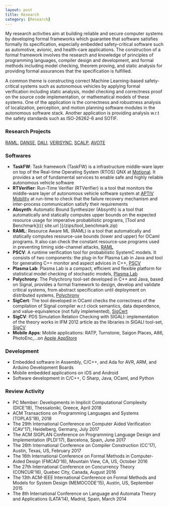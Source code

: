 ```yaml
---
layout: post
title: Research
category: [Research]
---
```


My research activities aim at building reliable and secure computer systems by developing formal frameworks
which guarantee that software satisfies formally its specification, especially embedded safety-critical
software such as automotive, avionic, and health-care applications. The construction of a formal framework
involves the research and knowledge of principles of programming languages, compiler design and development,
and formal methods including model checking, theorem proving, and static analysis for providing
formal assurances that the specification is fulfilled.

A common theme is constructing correct Machine Learning-based safety-critical systems such as autonomous 
vehicles by applying formal verification including static analysis, model checking and correctness proof 
on the source code implementation, or mathematical models of these systems. One of the application is the 
correctness and robustness analysis of localization, perception, and motion planning software modules in 
the autonomous software stack. Another application is providing analysis w.r.t the safety standards 
such as ISO-26262-6 and SOTIF.

### Research Projects
[RAML](http://www.raml.co/ "RAML"), 
[DANSE](http://www.danse-ip.eu/home/), 
[DALI](http://www.ict-dali.eu/dali/), 
[VERISYNC](http://www.irit.fr/~Martin.Strecker/Proj/Old/Verisync/), 
[SCALP](http://scalp.gforge.inria.fr/), 
[AVOTE](http://scalp.gforge.inria.fr/)

### Softwares
* __TaskFW__: Task framework (TaskFW) is a infrastructure middle-ware layer on top of the Real-time Operating System (RTOS) QNX at [Motional](https://www.motional.com/). It provides a set of fundamental services to enable safe and highly reliable autonomous vehicle software
* __RTVerifier__: Run-Time Verifier (RTVerifier) is a tool that monitors the middle-ware layer of autonomous vehicle software system at [APTIV Mobility](https://www.aptiv.com/) at run-time to check that the failure recovery mechanism and inter-process communication satisfy their requirements
* __Absynth__: Automatic Bound Synthesizer (Absynth) is a tool that automatically and statically computes upper bounds on the expected resource usage for imperative probabilistic programs, [Tool and Benchmark]({{ site.url }}/zips/tool_benchmark.zip) 
* __RAML__: Resource Aware ML (RAML) is a tool that automatically and statically computes resource-use bounds (lower and upper) for OCaml programs. It also can check the constant resource-use programs used in preventing timing side-channel attacks, [RAML](http://www.raml.co/) 
* __PSCV__: A runtime verification tool for probabilistic SystemC models. It consists of two components: the plug-in for Plasma Lab in Java and tool for generating C++ monitor and aspect advices in C++, [PSCV](https://project.inria.fr/pscv/)
* __Plasma Lab__: Plasma Lab is a compact, efficient and flexible platform for statistical model checking of stochastic models, [Plasma Lab](https://project.inria.fr/plasma-lab/)
* __Polychrony__: The Polychrony tool-set developed in C++ and Java, based on Signal, provides a formal framework to design, develop and validate critical systems, from abstract specification until deployment on distributed systems, [Polychrony](http://www.irisa.fr/espresso/Polychrony/)
* __SigCert__: The tool developed in OCaml checks the correctness of the compilation of Signal compiler w.r.t clock semantics, data dependence, and value-equivalence (not fully implemented), [SigCert](https://github.com/channgo2203/sigcert)
* __SigCV__: PDS Simulation Relation Checking with SIGALI: implementation of the theory works in IFM 2012 article as the libraries in SIGALI tool-set, [SigCV](https://github.com/channgo2203/SigCV)
* __Mobile Apps__: Mobile applications: RATP, Turnstone, Saigon Places, A86, PhotoEnc,...on [Apple AppStore](https://itunes.apple.com/us/genre/ios/id36?mt=8)

### Development
* Embedded software in Assembly, C/C++, and Ada for AVR, ARM, and Arduino Development Boards
* Mobile embedded applications on iOS and Android
* Software development in C/C++, C Sharp, Java, OCaml, and Python

### Review Activity
* PC Member: Developments in Implicit Computational Complexity (DICE'18), Thessaloniki, Greece, April 2018
* ACM Transactions on Programming Languages and Systems (TOPLAS'18), 2018
* The 29th International Conference on Computer Aided Verification (CAV'17), Heidelberg, Germany, July 2017
* The ACM SIGPLAN Conference on Programming Language Design and Implementation (PLDI'17), Barcelona, Spain, June 2017
* The 26th International Conference on Compiler Construction (CC'17), Austin, Texas, US, February 2017
* The 16th International Conference on Formal Methods in Computer-Aided Design (FMCAD'16), Mountain View, CA, US, October 2016
* The 27th International Conference on Concurrency Theory (CONCUR'16), Quebec City, Canada, August 2016
* The 13th ACM-IEEE International Conference on Formal Methods and Models for System Design (MEMOCODE'15), Austin, US, September 2015
* The 8th International Conference on Language and Automata Theory and Applications (LATA'14), Madrid, Spain, March 2014
